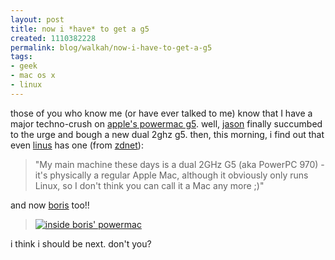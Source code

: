 ```yaml
--- 
layout: post
title: now i *have* to get a g5
created: 1110382228
permalink: blog/walkah/now-i-have-to-get-a-g5
tags: 
- geek
- mac os x
- linux
---
```

<p>
those of you who know me (or have ever talked to me) know that I have a major techno-crush on <a href="http://www.apple.com/powermac/">apple's powermac g5</a>. well, <a href="http://www.jasonkrogh.com/" title="Jason Krogh">jason</a> finally succumbed to the urge and bough a new dual 2ghz g5. then, this morning, i find out that even <a href="http://en.wikipedia.org/wiki/Linus_Torvalds" title="Linus Torvalds">linus</a> has one (from <a href="http://www.zdnet.com.au/news/0,39023165,39183867,00.htm">zdnet</a>):
</p><blockquote>
"My main machine these days is a dual 2GHz G5 (aka PowerPC 970) - it's physically a regular Apple Mac, although it obviously only runs Linux, so I don't think you can call it a Mac any more ;)"
</blockquote><p>
and now <a href="http://www.bmannconsulting.com/" title="boris mann">boris</a> too!!
</p><blockquote>
<a href="http://flickr.com/photos/boris/6175973/"><img src="http://photos4.flickr.com/6175973_1269c634fc_m.jpg" alt="inside boris' powermac" /></a>
</blockquote><p>
i think i should be next. don't you?
</p>
